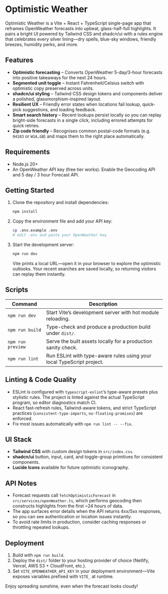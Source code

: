 # Optimistic Weather

Optimistic Weather is a Vite + React + TypeScript single-page app that reframes OpenWeather forecasts into upbeat, glass-half-full highlights. It pairs a bright UI powered by Tailwind CSS and shadcn/ui with a rules engine that celebrates every silver lining—dry spells, blue-sky windows, friendly breezes, humidity perks, and more.

## Features
- **Optimistic forecasting** – Converts OpenWeather 5-day/3-hour forecasts into positive takeaways for the next 24 hours.
- **Segmented unit toggle** – Instant Fahrenheit/Celsius switch with optimistic copy preserved across units.
- **shadcn/ui styling** – Tailwind CSS design tokens and components deliver a polished, glassmorphism-inspired layout.
- **Resilient UX** – Friendly error states when locations fail lookup, quick-pick suggestions, and loading feedback.
- **Smart search history** – Recent lookups persist locally so you can replay bright-side forecasts in a single click, including errored attempts for quick retries.
- **Zip code friendly** – Recognises common postal-code formats (e.g. `94103` or `W1A,GB`) and maps them to the right place automatically.

## Requirements
- Node.js 20+
- An OpenWeather API key (free tier works). Enable the Geocoding API and 5 day / 3 hour Forecast API.

## Getting Started
1. Clone the repository and install dependencies:
   ```sh
   npm install
   ```
2. Copy the environment file and add your API key:
   ```sh
   cp .env.example .env
   # edit .env and paste your OpenWeather key
   ```
3. Start the development server:
   ```sh
   npm run dev
   ```
   Vite prints a local URL—open it in your browser to explore the optimistic outlooks. Your recent searches are saved locally, so returning visitors can replay them instantly.

## Scripts
| Command | Description |
|---------|-------------|
| `npm run dev` | Start Vite’s development server with hot module reloading. |
| `npm run build` | Type-check and produce a production build under `dist/`. |
| `npm run preview` | Serve the built assets locally for a production sanity check. |
| `npm run lint` | Run ESLint with type-aware rules using your local TypeScript project. |

## Linting & Code Quality
- ESLint is configured with `typescript-eslint`’s type-aware presets plus stylistic rules. The project is linted against the actual TypeScript program, so editor diagnostics match CI.
- React fast-refresh rules, Tailwind-aware tokens, and strict TypeScript practices (`consistent-type-imports`, `no-floating-promises`) are enforced.
- Fix most issues automatically with `npm run lint -- --fix`.

## UI Stack
- **Tailwind CSS** with custom design tokens in `src/index.css`.
- **shadcn/ui** button, input, card, and toggle-group primitives for consistent components.
- **Lucide Icons** available for future optimistic iconography.

## API Notes
- Forecast requests call `fetchOptimisticForecast` in `src/services/openWeather.ts`, which performs geocoding then constructs highlights from the first ~24 hours of data.
- The app surfaces error details when the API returns 4xx/5xx responses, so you can see authentication or location issues instantly.
- To avoid rate limits in production, consider caching responses or throttling repeated lookups.

## Deployment
1. Build with `npm run build`.
2. Deploy the `dist/` folder to your hosting provider of choice (Netlify, Vercel, AWS S3 + CloudFront, etc.).
3. Set `VITE_OPENWEATHER_API_KEY` in your deployment environment—Vite exposes variables prefixed with `VITE_` at runtime.

Enjoy spreading sunshine, even when the forecast looks cloudy!
